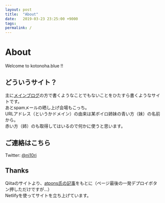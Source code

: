 ```yaml
---
layout: post
title:  "About"
date:   2019-03-23 23:25:00 +9000
tags: 
permalink: /
---
```

# About

Welcome to kotonoha.blue !!

## どういうサイト？

主に[メインブログ]の方で書くようなことでもないことをひたすら書くようなサイトです。  
あとspamメールの晒し上げ会場もこっち。  
URLアドレス（というかドメイン）の由来は某ボイロ姉妹の青い方（妹）の名前から。  
赤い方（姉）のも取得してはいるので何かに使うと思います。

## ご連絡はこちら
Twitter: [@ni10ri]

## Thanks

Qiitaのサイトより、[atpons氏の記事]をもとに（ページ最後の一発デプロイボタン押しただけですが…）  
Netlifyを使ってサイトを立ち上げています。



[メインブログ]: https://akatsuki.win/
[@ni10ri]: https://twitter.com/ni10ri
[atpons氏の記事]: https://qiita.com/atpons/items/6ad59bf852ddae0032e0
